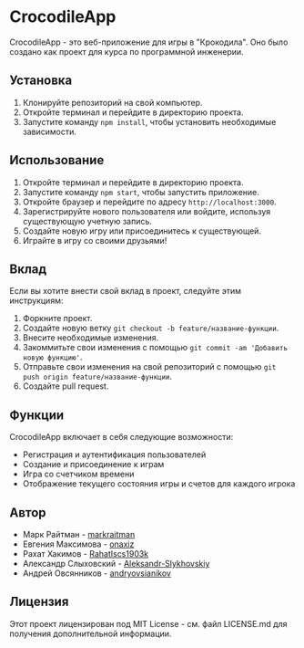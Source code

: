 # CrocodileApp

CrocodileApp - это веб-приложение для игры в "Крокодила". Оно было создано как проект для курса по программной инженерии.

## Установка

1. Клонируйте репозиторий на свой компьютер.
2. Откройте терминал и перейдите в директорию проекта.
3. Запустите команду `npm install`, чтобы установить необходимые зависимости.

## Использование

1. Откройте терминал и перейдите в директорию проекта.
2. Запустите команду `npm start`, чтобы запустить приложение.
3. Откройте браузер и перейдите по адресу `http://localhost:3000`.
4. Зарегистрируйте нового пользователя или войдите, используя существующую учетную запись.
5. Создайте новую игру или присоединитесь к существующей.
6. Играйте в игру со своими друзьями!

## Вклад

Если вы хотите внести свой вклад в проект, следуйте этим инструкциям:

1. Форкните проект.
2. Создайте новую ветку `git checkout -b feature/название-функции`.
3. Внесите необходимые изменения.
4. Закоммитьте свои изменения с помощью `git commit -am 'Добавить новую функцию'`.
5. Отправьте свои изменения на свой репозиторий с помощью `git push origin feature/название-функции`.
6. Создайте pull request.

## Функции

CrocodileApp включает в себя следующие возможности:

* Регистрация и аутентификация пользователей
* Создание и присоединение к играм
* Игра со счетчиком времени
* Отображение текущего состояния игры и счетов для каждого игрока

## Автор

* Марк Райтман - [markraitman](https://github.com/markraitman)
* Евгения Максимова - [onaxiz](https://github.com/onaxiz)
* Рахат Хакимов - [RahatIscs1903k](https://github.com/RahatIscs1903k)
* Александр Слыховский - [Aleksandr-Slykhovskiy](https://github.com/Aleksandr-Slykhovskiy)
* Андрей Овсянников - [andryovsianikov](https://github.com/andryovsianikov)

## Лицензия

Этот проект лицензирован под MIT License - см. файл LICENSE.md для получения дополнительной информации.
